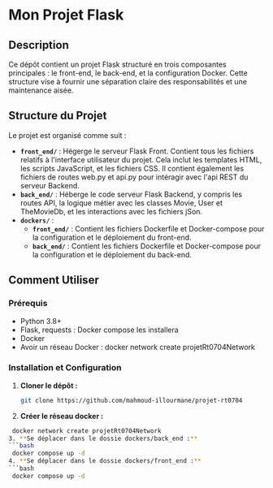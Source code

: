 # Mon Projet Flask

## Description

Ce dépôt contient un projet Flask structuré en trois composantes principales : le front-end, le back-end, et la configuration Docker. Cette structure vise à fournir une séparation claire des responsabilités et une maintenance aisée.

## Structure du Projet

Le projet est organisé comme suit :

- **`front_end/`** : Hégerge le serveur Flask Front. Contient tous les fichiers relatifs à l'interface utilisateur du projet. Cela inclut les templates HTML, les scripts JavaScript, et les fichiers CSS. Il contient également les fichiers de routes web.py et api.py pour intéragir avec l'api REST du serveur Backend.
- **`back_end/`** : Héberge le code serveur Flask Backend, y compris les routes API, la logique métier avec les classes Movie, User et TheMovieDb, et les interactions avec les fichiers jSon.
- **`dockers/`** : 
  - **`front_end/`** : Contient les fichiers Dockerfile et Docker-compose pour la configuration et le déploiement du front-end.
  - **`back_end/`** : Contient les fichiers Dockerfile et Docker-compose pour la configuration et le déploiement du back-end.

## Comment Utiliser

### Prérequis

- Python 3.8+
- Flask, requests : Docker compose les installera
- Docker
- Avoir un réseau Docker : docker network create projetRt0704Network
### Installation et Configuration

1. **Cloner le dépôt :**
   ```bash
   git clone https://github.com/mahmoud-illourmane/projet-rt0704
2. **Créer le réseau docker  :**
  ```bash
   docker network create projetRt0704Network
3. **Se déplacer dans le dossie dockers/back_end :**
  ```bash
   docker compose up -d
4. **Se déplacer dans le dossie dockers/front_end :**
  ```bash
   docker compose up -d

   
  
